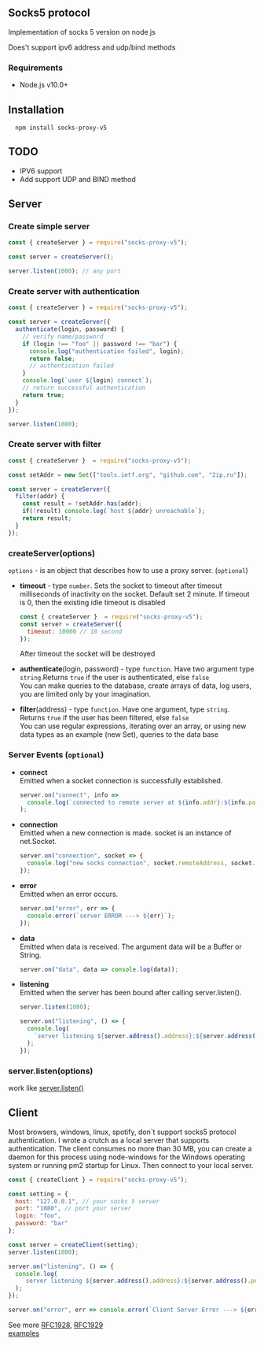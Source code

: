 ## Socks5 protocol

Implementation of socks 5 version on node js

Does't support ipv6 address and udp/bind methods

### Requirements

+ Node.js v10.0+

## Installation

  ```
    npm install socks-proxy-v5
  ```

## TODO

  + IPV6 support
  + Add support UDP and BIND method

## Server

### Create simple server
```javascript
const { createServer } = require("socks-proxy-v5");

const server = createServer();

server.listen(1080); // any port
```

### Create server with authentication

``` javascript
const { createServer } = require("socks-proxy-v5");

const server = createServer({
  authenticate(login, password) {
    // verify name/password
    if (login !== "foo" || password !== "bar") {
      console.log("authentication failed", login);
      return false; 
      // authentication failed
    }
    console.log(`user ${login} connect`);
    // return successful authentication
    return true;
  }
});

server.listen(1080);
```

### Create server with filter

```javascript
const { createServer }  = require("socks-proxy-v5");

const setAddr = new Set(["tools.ietf.org", "github.com", "2ip.ru"]);

const server = createServer({
  filter(addr) {
    const result = !setAddr.has(addr); 
    if(!result) console.log(`host ${addr} unreachable`);
    return result;
  }
});
```

### createServer(options)

```options``` - is an object that describes how to use a proxy server. (```optional```)

+ __timeout__ - type ```number```. Sets the socket to timeout after timeout milliseconds of inactivity on the socket. Default set 2 minute. If timeout is 0, then the existing idle timeout is disabled

  ```javascript 
  const { createServer }  = require("socks-proxy-v5");
  const server = createServer({
    timeout: 10000 // 10 second
  });
  ```
  After timeout the socket will be destroyed

+ __authenticate__(login, password) - type ```function```. Have two argument  type ```string```.Returns ```true``` if the user is authenticated, else ```false```  
You can make queries to the database, create arrays of data,  log users, you are limited only by your imagination.

+ __filter__(address) - type ```function```. Have one argument, type ```string```.  Returns ```true``` if the user has been filtered, else ```false```   
You can use regular expressions, iterating over an array, or using new data types as an example (new Set), queries to the data base

### Server Events  (```optional```)

+ __connect__   
Emitted when a socket connection is successfully established.
    ```javascript 
    server.on("connect", info =>
      console.log(`connected to remote server at ${info.addr}:${info.port}`)
    );
  ```

+ __connection__   
Emitted when a new connection is made. socket is an instance of net.Socket.
    ```javascript 
    server.on("connection", socket => {
      console.log("new socks connection", socket.remoteAddress, socket.remotePort);
    });
  ```

+ __error__   
  Emitted when an error occurs. 
    ```javascript   
    server.on("error", err => {
      console.error(`server ERROR ---> ${err}`);
    });
  ```

+ __data__   
Emitted when data is received. The argument data will be a Buffer or String.
    ```javascript 
    server.on("data", data => console.log(data));
    ```

+ __listening__  
Emitted when the server has been bound after calling server.listen().
  ```javascript 
  server.listen(1080);

  server.on("listening", () => {
    console.log(
      `server listening ${server.address().address}:${server.address().port}`
    );
  });
  ```

### server.listen(options) 

work like [server.listen()](https://nodejs.org/dist/latest-v12.x/docs/api/net.html#net_server_listen)

## Client

Most browsers, windows, linux, spotify, don`t  support socks5 protocol authentication.
I wrote a crutch as a local server that supports authentication. The client consumes no more than 30 MB, you can create a daemon for this process using node-windows for the Windows operating system or running pm2 startup for Linux. Then connect to your local server.

```javascript 
const { createClient } = require("socks-proxy-v5");

const setting = {
  host: "127.0.0.1", // your socks 5 server
  port: "1080", // port your server
  login: "foo",
  password: "bar"
};

const server = createClient(setting);
server.listen(1080);

server.on("listening", () => {
  console.log(
    `server listening ${server.address().address}:${server.address().port}`
  );
});

server.on("error", err => console.error(`Client Server Error ---> ${err}`));
```

See more [RFC1928](https://tools.ietf.org/html/rfc1928), [RFC1929](https://tools.ietf.org/html/rfc1929)  
[examples](https://github.com/MoksS/socks-v5/tree/master/examples)
